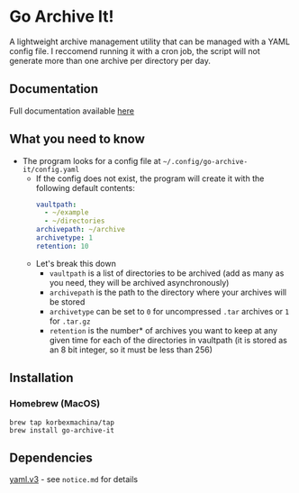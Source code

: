 # Go Archive It!

A lightweight archive management utility that can be managed with a YAML config file. I reccomend running it with a cron job, the script will not generate more than one archive per directory per day.

## Documentation

Full documentation available [here](https://korbexmachina.github.io/go-archive-it/)

## What you need to know

- The program looks for a config file at `~/.config/go-archive-it/config.yaml`
  - If the config does not exist, the program will create it with the following default contents:
    ```yaml
    vaultpath:
      - ~/example
      - ~/directories
    archivepath: ~/archive
    archivetype: 1
    retention: 10
    ```
  - Let's break this down
    - `vaultpath` is a list of directories to be archived (add as many as you need, they will be archived asynchronously)
    - `archivepath` is the path to the directory where your archives will be stored
    - `archivetype` can be set to `0` for uncompressed `.tar` archives or `1` for `.tar.gz`
    - `retention` is the number* of archives you want to keep at any given time for each of the directories in vaultpath (it is stored as an 8 bit integer, so it must be less than 256)

## Installation
### Homebrew (MacOS)
```
brew tap korbexmachina/tap
brew install go-archive-it
```

## Dependencies
[yaml.v3](https://pkg.go.dev/gopkg.in/yaml.v3) - see `notice.md` for details
